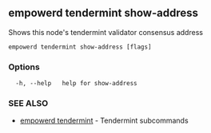 ## empowerd tendermint show-address

Shows this node's tendermint validator consensus address

```
empowerd tendermint show-address [flags]
```

### Options

```
  -h, --help   help for show-address
```

### SEE ALSO

* [empowerd tendermint](empowerd_tendermint.md)	 - Tendermint subcommands

